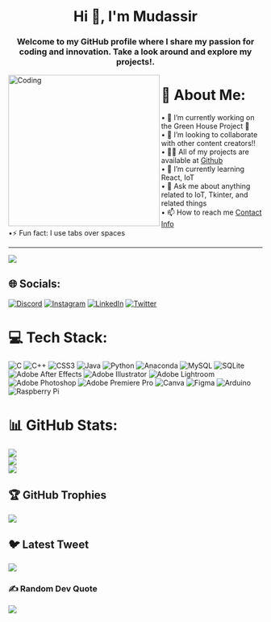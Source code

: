 <h1 align="center">Hi 👋, I'm Mudassir</h1>
<h3 align="center">Welcome to my GitHub profile where I share my passion for coding and innovation. Take a look around and explore my projects!.</h3>
<img align="left" alt="Coding" width="300" src="https://i.pinimg.com/originals/b9/e4/96/b9e4960c1476c78043d499d975f86cdb.gif">

# 💫 About Me:
• 🔭 I’m currently working on the Green House Project 🌴<br>• 👯 I’m looking to collaborate with other content creators!!<br>• 👨‍💻 All of my projects are available at [Github](https://github.com/itzmudassir?tab=repositories)<br>• 🌱 I’m currently learning React, IoT<br>• 💬 Ask me about anything related to IoT, Tkinter, and related things<br>• 📫 How to reach me [Contact Info](itzmudassir07@gmail.com)<br>•⚡ Fun fact: I use tabs over spaces

---
[![](https://visitcount.itsvg.in/api?id=Mudassir&label=Profile%20Views&icon=3&pretty=true)](https://visitcount.itsvg.in)


## 🌐 Socials:
[![Discord](https://img.shields.io/badge/Discord-%237289DA.svg?logo=discord&logoColor=white)](https://discord.gg/Hardonite#5985) [![Instagram](https://img.shields.io/badge/Instagram-%23E4405F.svg?logo=Instagram&logoColor=white)](https://instagram.com/itzzmudassir) [![LinkedIn](https://img.shields.io/badge/LinkedIn-%230077B5.svg?logo=linkedin&logoColor=white)](https://linkedin.com/in/itzmudassir) [![Twitter](https://img.shields.io/badge/Twitter-%231DA1F2.svg?logo=Twitter&logoColor=white)](https://twitter.com/itzmudassir) 

# 💻 Tech Stack:
![C](https://img.shields.io/badge/c-%2300599C.svg?style=flat&logo=c&logoColor=white) ![C++](https://img.shields.io/badge/c++-%2300599C.svg?style=flat&logo=c%2B%2B&logoColor=white) ![CSS3](https://img.shields.io/badge/css3-%231572B6.svg?style=flat&logo=css3&logoColor=white) ![Java](https://img.shields.io/badge/java-%23ED8B00.svg?style=flat&logo=java&logoColor=white) ![Python](https://img.shields.io/badge/python-3670A0?style=flat&logo=python&logoColor=ffdd54) ![Anaconda](https://img.shields.io/badge/Anaconda-%2344A833.svg?style=flat&logo=anaconda&logoColor=white) ![MySQL](https://img.shields.io/badge/mysql-%2300f.svg?style=flat&logo=mysql&logoColor=white) ![SQLite](https://img.shields.io/badge/sqlite-%2307405e.svg?style=flat&logo=sqlite&logoColor=white) ![Adobe After Effects](https://img.shields.io/badge/Adobe%20After%20Effects-9999FF.svg?style=flat&logo=Adobe%20After%20Effects&logoColor=white) ![Adobe Illustrator](https://img.shields.io/badge/adobeillustrator-%23FF9A00.svg?style=flat&logo=adobeillustrator&logoColor=white) ![Adobe Lightroom](https://img.shields.io/badge/Adobe%20Lightroom-31A8FF.svg?style=flat&logo=Adobe%20Lightroom&logoColor=white) ![Adobe Photoshop](https://img.shields.io/badge/adobephotoshop-%2331A8FF.svg?style=flat&logo=adobephotoshop&logoColor=white) ![Adobe Premiere Pro](https://img.shields.io/badge/Adobe%20Premiere%20Pro-9999FF.svg?style=flat&logo=Adobe%20Premiere%20Pro&logoColor=white) ![Canva](https://img.shields.io/badge/Canva-%2300C4CC.svg?style=flat&logo=Canva&logoColor=white) 	![Figma](https://img.shields.io/badge/figma-%23F24E1E.svg?style=flat&logo=figma&logoColor=white) ![Arduino](https://img.shields.io/badge/-Arduino-00979D?style=flat&logo=Arduino&logoColor=white) ![Raspberry Pi](https://img.shields.io/badge/-RaspberryPi-C51A4A?style=flat&logo=Raspberry-Pi)
# 📊 GitHub Stats:
![](https://github-readme-stats.vercel.app/api?username=itzmudassir&theme=swift&hide_border=false&include_all_commits=true&count_private=true)<br/>
![](https://github-readme-streak-stats.herokuapp.com/?user=itzmudassir&theme=swift&hide_border=false)<br/>
![](https://github-readme-stats.vercel.app/api/top-langs/?username=itzmudassir&theme=swift&hide_border=false&include_all_commits=true&count_private=true&layout=compact)

## 🏆 GitHub Trophies
![](https://github-profile-trophy.vercel.app/?username=itzmudassir&theme=discord&no-frame=false&no-bg=false&margin-w=4)

## 🐦 Latest Tweet
[![](https://gtce.itsvg.in/api?username=itzmudassir)](https://github.com/VishwaGauravIn/github-twitter-card-embed)

### ✍️ Random Dev Quote
![](https://quotes-github-readme.vercel.app/api?type=vetical&theme=gruvbox)



<!-- Proudly created with GPRM ( https://gprm.itsvg.in ) -->
